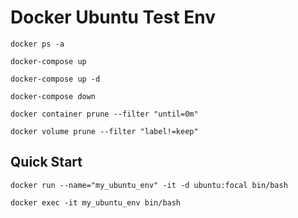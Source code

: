 # Docker Ubuntu Test Env

`docker ps -a`

`docker-compose up`

`docker-compose up -d`

`docker-compose down`

`docker container prune --filter "until=0m"`

`docker volume prune --filter "label!=keep"`


## Quick Start
`docker run --name="my_ubuntu_env" -it -d ubuntu:focal bin/bash`

`docker exec -it my_ubuntu_env bin/bash`
